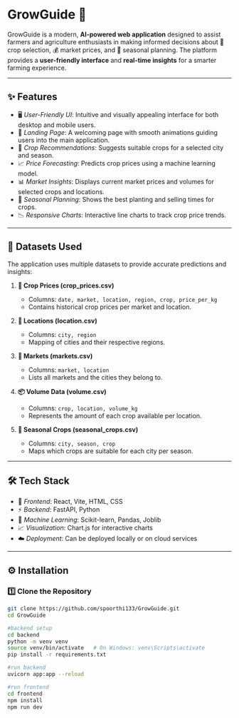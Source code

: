 # GrowGuide 🌱  

GrowGuide is a modern, **AI-powered web application** designed to assist farmers and agriculture enthusiasts in making informed decisions about 🌾 crop selection, 💰 market prices, and 📅 seasonal planning. The platform provides a **user-friendly interface** and **real-time insights** for a smarter farming experience.  

---

## ✨ Features  

- 🖥️ *User-Friendly UI*: Intuitive and visually appealing interface for both desktop and mobile users.  
- 🎉 *Landing Page*: A welcoming page with smooth animations guiding users into the main application.  
- 🌱 *Crop Recommendations*: Suggests suitable crops for a selected city and season.  
- 📈 *Price Forecasting*: Predicts crop prices using a machine learning model.  
- 📊 *Market Insights*: Displays current market prices and volumes for selected crops and locations.  
- 📅 *Seasonal Planning*: Shows the best planting and selling times for crops.  
- 📉 *Responsive Charts*: Interactive line charts to track crop price trends.  

---

## 📂 Datasets Used  

The application uses multiple datasets to provide accurate predictions and insights:  

1. **🌾 Crop Prices (crop_prices.csv)**  
   - Columns: `date, market, location, region, crop, price_per_kg`  
   - Contains historical crop prices per market and location.  

2. **📍 Locations (location.csv)**  
   - Columns: `city, region`  
   - Mapping of cities and their respective regions.  

3. **🏪 Markets (markets.csv)**  
   - Columns: `market, location`  
   - Lists all markets and the cities they belong to.  

4. **📦 Volume Data (volume.csv)**  
   - Columns: `crop, location, volume_kg`  
   - Represents the amount of each crop available per location.  

5. **🌻 Seasonal Crops (seasonal_crops.csv)**  
   - Columns: `city, season, crop`  
   - Maps which crops are suitable for each city per season.  

---

## 🛠️ Tech Stack  

- 🎨 *Frontend*: React, Vite, HTML, CSS  
- ⚡ *Backend*: FastAPI, Python  
- 🤖 *Machine Learning*: Scikit-learn, Pandas, Joblib  
- 📈 *Visualization*: Chart.js for interactive charts  
- ☁️ *Deployment*: Can be deployed locally or on cloud services  

---

## ⚙️ Installation  

### 1️⃣ Clone the Repository  

```bash
git clone https://github.com/spoorthi133/GrowGuide.git
cd GrowGuide

#backend setup
cd backend
python -m venv venv
source venv/bin/activate   # On Windows: venv\Scripts\activate
pip install -r requirements.txt

#run backend
uvicorn app:app --reload

#run frontend
cd frontend
npm install
npm run dev


